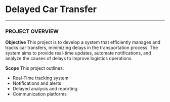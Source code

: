 # Delayed Car Transfer
---
### PROJECT OVERVIEW
**Objective**
This project is to develop a system that efficiently manages and tracks car transfers, minimizing delays in the transportation process. The system aims to provide real-time updates, automate notifications, and analyze the causes of delays to improve logistics operations.

**Scope**
This project outlines:
  + Real-Time tracking system
  + Notifications and alerts
  + Delayed analysis and reporting
  + Communication platforms






